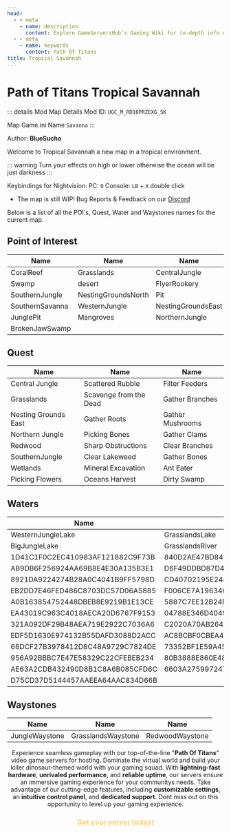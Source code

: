 ```yaml
---
head:
  - - meta
    - name: description
      content: Explore GameServersHub's Gaming Wiki for in-depth info on Path of Titans. Find details on gameplay, features, and updates for the ultimate dino MMO adventure! 
  - - meta
    - name: keywords
      content: Path Of Titans
title: Tropical Savannah
---
```


# Path of Titans Tropical Savannah

::: details Mod Map Details
Mod ID: `UGC_M_RD10PRZEXG_SK`

Map Game.ini Name `Savanna`
:::

Author: **BlueSucho**

Welcome to Tropical Savannah a new map in a tropical environment.

::: warning
Turn your effects on high or lower otherwise the ocean will be just darkness
:::

Keybindings for Nightvision:
PC: `O`
Console: `LB` + `X` double click

- The map is still WIP!
  Bug Reports & Feedback on our [Discord](https://discord.gg/ynQzQJJexq)

Below is a list of all the POI's, Quest, Water and Waystones names for the current map.

## Point of Interest

| Name            | Name                | Name               |
| --------------- | ------------------- | ------------------ |
| CoralReef       | Grasslands          | CentralJungle      |
| Swamp           | desert              | FlyerRookery       |
| SouthernJungle  | NestingGroundsNorth | Pit                |
| SouthernSavanna | WesternJungle       | NestingGroundsEast |
| JunglePit       | Mangroves           | NorthernJungle     |
| BrokenJawSwamp  |

## Quest

| Name                 | Name                   | Name             |
| -------------------- | ---------------------- | ---------------- |
| Central Jungle       | Scattered Rubble       | Filter Feeders   |
| Grasslands           | Scavenge from the Dead | Gather Branches  |
| Nesting Grounds East | Gather Roots           | Gather Mushrooms |
| Northern Jungle      | Picking Bones          | Gather Clams     |
| Redwood              | Sharp Obstructions     | Clear Branches   |
| SouthernJungle       | Clear Lakeweed         | Gather Bones     |
| Wetlands             | Mineral Excavation     | Ant Eater        |
| Picking Flowers      | Oceans Harvest         | Dirty Swamp      |

## Waters

| Name                             | Name                             | Name       |
| -------------------------------- | -------------------------------- | ---------- |
| WesternJungleLake                | GrasslandsLake                   | DesertLake |
| BigJungleLake                    | GrasslandsRiver                  |
| 1D41C1F0C2EC410983AF121882C9F73B | 840D2AE47BD84D17ACE16C40D64E3E85 |
| AB9DB6F256924AA69B8E4E30A135B3E1 | D6F49DDBD87D4B53AAD5D3DFB02E5885 |
| 8921DA9224274B28A0C4041B9FF5798D | CD40702195E24843AE56521AAAD2550E |
| EB2DD7E46FED486C8703DC57D06A5885 | F006CE7A196346169A4295397435EFDE |
| A0B163854752448DBEB8E9219B1E13CE | 5887C7EE12B24FA7B5DF90F945B7A07D |
| EA43019C963C4018AECA20D6767F9153 | 04788E346D4049C8A1438B6B9559C055 |
| 321A092DF29B48AEA719E2922C7036A6 | C2020A70AB264A79A240A66958F90E88 |
| EDF5D1630E974132B55DAFD3088D2ACC | AC8BCBF0CBEA4F99A3C5D8F1327696C1 |
| 66DCF27B3978412D8C48A9729C7824DE | 73352BF1E59A452E88BEBE116EB9B271 |
| 956A92BBBC7E47E58329C22CFEBEB234 | 80B3888E860E48DC9A7920BEE5D971C7 |
| AE63A2CDB432490D8B1C8A6B085CFD6C | 6603A27599724713ADCA170810BE5563 |
| D75CD37D5144457AAEEA64AAC834D66B |

## Waystones

| Name           | Name               | Name            |
| -------------- | ------------------ | --------------- |
| JungleWaystone | GrasslandsWaystone | RedwoodWaystone |

<p style="text-align: center;"><span data-preserver-spaces="true">Experience seamless gameplay with our top-of-the-line "</span><strong><span data-preserver-spaces="true">Path Of Titans</span></strong><span data-preserver-spaces="true">" video game servers for hosting. Dominate the virtual world and build your killer dinosaur-themed world with your gaming squad. </span><span data-preserver-spaces="true">With </span><strong><span data-preserver-spaces="true">lightning-fast hardware</span></strong><span data-preserver-spaces="true">, </span><strong><span data-preserver-spaces="true">unrivaled performance</span></strong><span data-preserver-spaces="true">, and </span><strong><span data-preserver-spaces="true">reliable uptime</span></strong><span data-preserver-spaces="true">, our servers ensure an immersive gaming experience for your communitys needs. </span><span data-preserver-spaces="true">Take advantage of our cutting-edge features, including </span><strong><span data-preserver-spaces="true">customizable settings</span></strong><span data-preserver-spaces="true">, an </span><strong><span data-preserver-spaces="true">intuitive control panel</span></strong><span data-preserver-spaces="true">, and </span><strong><span data-preserver-spaces="true">dedicated support</span></strong><span data-preserver-spaces="true">. Dont miss out on this opportunity to level up your gaming experience.</span></p>
<h3 style="text-align: center;"><span style="color: #ffd369;"><a style="color: #ffd369;" href="https://gameservershub.com/hosting/path-of-titans/"><strong>Get your server today!</strong></a></span></h3>
